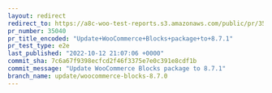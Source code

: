 ```yaml
---
layout: redirect
redirect_to: https://a8c-woo-test-reports.s3.amazonaws.com/public/pr/35040/e2e/index.html
pr_number: 35040
pr_title_encoded: "Update+WooCommerce+Blocks+package+to+8.7.1"
pr_test_type: e2e
last_published: "2022-10-12 21:07:06 +0000"
commit_sha: 7c6a67f9398ecfcd2f46f3375e7e0c391e8cdf1b
commit_message: "Update WooCommerce Blocks package to 8.7.1"
branch_name: update/woocommerce-blocks-8.7.0
---
```

